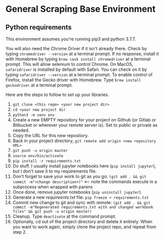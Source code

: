 # General Scraping Base Environment

## Python requirements

This environment assumes you're running pip3 and python 3.7.7. 

You will also need the Chrome Driver if it isn't already there. Check by typing `chromedriver --version` at a terminal prompt. If no response, install it with Homebrew by typing `brew cask install chromedriver` at a terminal prompt. This will allow selenium to control Chrome. On MacOS, `safaridriver` is installed by default with Safari. You can check on it by typing `safaridriver --version` at a terminal prompt. To enable control of Firefox, install the Gecko driver with Homebrew. Type `brew install geckodriver` at a terminal prompt. 

Here are the steps to follow to set up your libraries.

1. `git clone <this repo> <your new project dir>`
2. `cd <your new project dir`
3. `python3 -m venv env`
4. Create a new EMPTY repository for your project on Github (or Gitlab or Bitbucket or wherever your remote server is). Set to public or private as needed.
5. Copy the URL for this new repository.
6. Back in your project directory, `git remote add origin <new repository URL>`
7. `git push -u origin master`
8. `source env/bin/activate`
9. `pip install -r requirements.txt`
10. Do stuff. I usually install jupyter notebooks here (`pip install jupyter`), but I don't save it to my requirements file. 
11. Don't forget to save your work to git as you go: `(git add . && git commit -m"<change description>)"` <-- note the commands execute in a subprocess when wrapped with parens
12. Once done, remove jupyter notebooks (`pip uninstall jupyter`).
13. Generate a new *requireents.txt* file: `pip freeze > requirements.txt`
14. Commit new change to git and sync with remote: `(git add . && git commit -m"Regenerated requirements.txt with and changed workbook files" && git push -u origin master)`
15. Cleanup. Type `deactivate` at the command prompt.
16. Optionally, cd out of the project directory and delete it entirely. When you want to work again, simply clone the project repo, and repeat from step 2.

